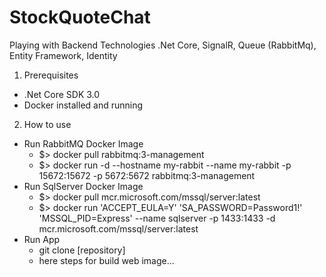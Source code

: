 # StockQuoteChat
Playing with Backend Technologies .Net Core, SignalR, Queue (RabbitMq), Entity Framework, Identity

1. Prerequisites
- .Net Core SDK 3.0
- Docker installed and running 

2. How to use 
- Run RabbitMQ Docker Image
  - $> docker pull rabbitmq:3-management   
  - $> docker run -d --hostname my-rabbit --name my-rabbit -p 15672:15672 -p  5672:5672 rabbitmq:3-management   
- Run SqlServer Docker Image 
  - $> docker pull mcr.microsoft.com/mssql/server:latest
  - $> docker run 'ACCEPT_EULA=Y' 'SA_PASSWORD=Password1!' 'MSSQL_PID=Express' --name sqlserver -p 1433:1433 -d mcr.microsoft.com/mssql/server:latest
- Run App 
  - git clone [repository]
  - here steps for build web image...
  
